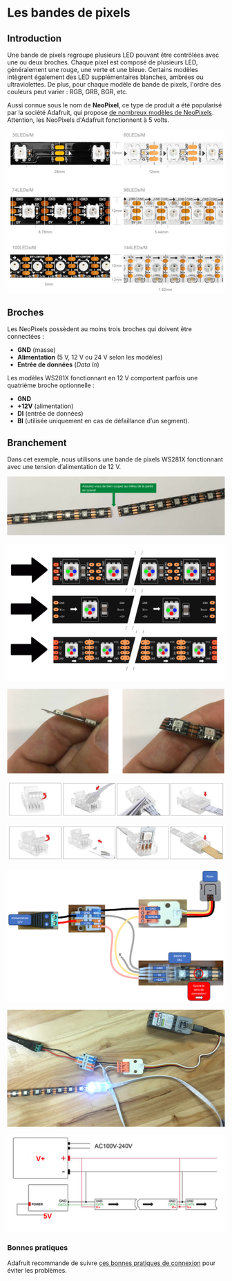 # Les bandes de pixels

## Introduction

Une bande de pixels regroupe plusieurs LED pouvant être contrôlées avec une ou deux broches. Chaque pixel est composé de plusieurs LED, généralement une rouge, une verte et une bleue. Certains modèles intègrent également des LED supplémentaires blanches, ambrées ou ultraviolettes. De plus, pour chaque modèle de bande de pixels, l'ordre des couleurs peut varier : RGB, GRB, BGR, etc.  

Aussi connue sous le nom de **NeoPixel**, ce type de produit a été popularisé par la société Adafruit, qui propose [de nombreux modèles de NeoPixels](https://www.adafruit.com/category/168). Attention, les NeoPixels d'Adafruit fonctionnent à 5 volts.

![Différents modèles de bandes de pixels](./bande_del_modeles.svg)



## Broches

Les NeoPixels possèdent au moins trois broches qui doivent être connectées :  
- **GND** (masse)  
- **Alimentation** (5 V, 12 V ou 24 V selon les modèles)  
- **Entrée de données** (*Data In*)  

Les modèles WS281X fonctionnant en 12 V comportent parfois une quatrième broche optionnelle :  
- **GND**  
- **+12V** (alimentation)  
- **DI** (entrée de données)  
- **BI** (utilisée uniquement en cas de défaillance d’un segment).



## Branchement

Dans cet exemple, nous utilisons une bande de pixels WS281X fonctionnant avec une tension d’alimentation de 12 V.

![Couper un segment de bande de pixels](./Diapositive1.SVG)  

![Attention : connectez-vous du côté DI (*Data Input*) et non DO !](./bande_del_sens.svg) 

![Enlever soigneusement le revêtement sur la partie cuivrée coupée](./Diapositive2.SVG)  

![Connexion sans soudure du côté multi-câble](./bande-del_connecteur_cote-cable.png)  

![Connexion sans soudure du côté de la bande](./bande-del_connecteur_cote-bande.png)  

![Schéma du montage à effectuer](./bande-del_atom_schema.png)  

![Photo du montage effectué](./bande-del_atom_photo.png)  

![Extension de bandes en connectant les DO aux DI](./bande_del_extension_schema.svg)


### Bonnes pratiques

Adafruit recommande de suivre [ces bonnes pratiques de connexion](https://learn.adafruit.com/adafruit-neopixel-uberguide/best-practices) pour éviter les problèmes.


